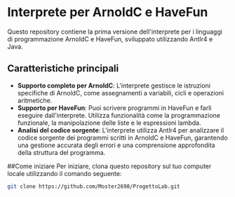 # Interprete per ArnoldC e HaveFun
Questo repository contiene la prima versione dell'interprete per i linguaggi di programmazione ArnoldC e HaveFun, sviluppato utilizzando Antlr4 e Java.

## Caratteristiche principali
* **Supporto completo per ArnoldC**: L'interprete gestisce le istruzioni specifiche di ArnoldC, come assegnamenti a variabili, cicli e operazioni aritmetiche.
* **Supporto per HaveFun**: Puoi scrivere programmi in HaveFun e farli eseguire dall'interprete. Utilizza funzionalità come la programmazione funzionale, la manipolazione delle liste e le espressioni lambda.
* **Analisi del codice sorgente**: L'interprete utilizza Antlr4 per analizzare il codice sorgente dei programmi scritti in ArnoldC e HaveFun, garantendo una gestione accurata degli errori e una comprensione approfondita della struttura del programma.

##Come iniziare
Per iniziare, clona questo repository sul tuo computer locale utilizzando il comando seguente:
```bash
git clone https://github.com/Moster2698/ProgettoLab.git
```
